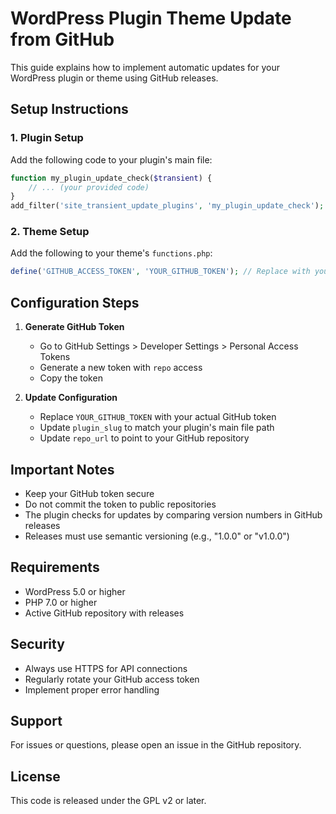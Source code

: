 # WordPress Plugin Theme Update from GitHub

This guide explains how to implement automatic updates for your WordPress plugin or theme using GitHub releases.

## Setup Instructions

### 1. Plugin Setup
Add the following code to your plugin's main file:

```php
function my_plugin_update_check($transient) {
    // ... (your provided code)
}
add_filter('site_transient_update_plugins', 'my_plugin_update_check');
```

### 2. Theme Setup
Add the following to your theme's `functions.php`:

```php
define('GITHUB_ACCESS_TOKEN', 'YOUR_GITHUB_TOKEN'); // Replace with your actual token
```

## Configuration Steps

1. **Generate GitHub Token**
   - Go to GitHub Settings > Developer Settings > Personal Access Tokens
   - Generate a new token with `repo` access
   - Copy the token

2. **Update Configuration**
   - Replace `YOUR_GITHUB_TOKEN` with your actual GitHub token
   - Update `plugin_slug` to match your plugin's main file path
   - Update `repo_url` to point to your GitHub repository

## Important Notes

- Keep your GitHub token secure
- Do not commit the token to public repositories
- The plugin checks for updates by comparing version numbers in GitHub releases
- Releases must use semantic versioning (e.g., "1.0.0" or "v1.0.0")

## Requirements

- WordPress 5.0 or higher
- PHP 7.0 or higher
- Active GitHub repository with releases

## Security

- Always use HTTPS for API connections
- Regularly rotate your GitHub access token
- Implement proper error handling

## Support

For issues or questions, please open an issue in the GitHub repository.

## License

This code is released under the GPL v2 or later.
